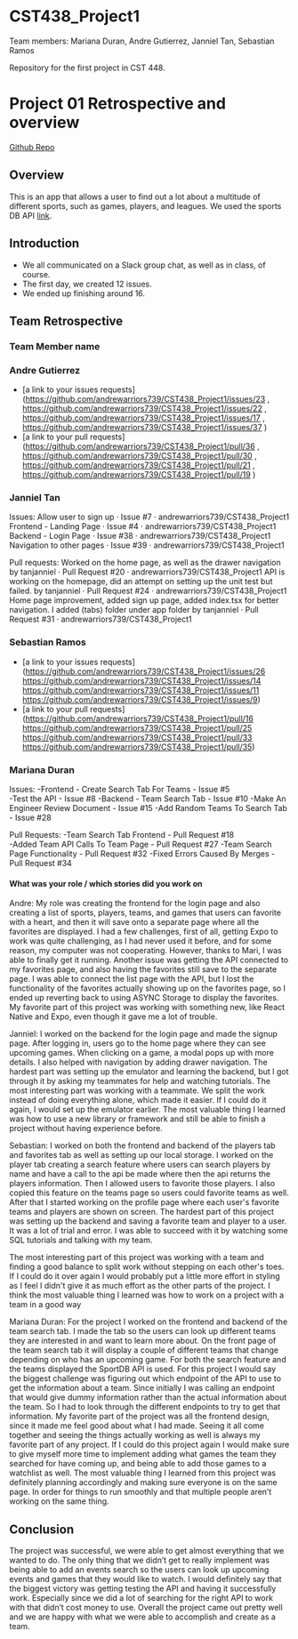 # CST438_Project1
Team members: Mariana Duran, Andre Gutierrez, Janniel Tan, Sebastian Ramos

Repository for the first project in CST 448.

# Project 01 Retrospective and overview

[Github Repo](https://github.com/andrewarriors739/CST438_Project1)

## Overview
This is an app that allows a user to find out a lot about a multitude of different sports, such as games, players, and leagues. We used the sports DB API
[link](https://www.thesportsdb.com/).

## Introduction

* We all communicated on a Slack group chat, as well as in class, of course.
* The first day, we created 12 issues.
* We ended up finishing around 16.

## Team Retrospective

### Team Member name

### Andre Gutierrez

- [a link to your issues requests](https://github.com/andrewarriors739/CST438_Project1/issues/23
, https://github.com/andrewarriors739/CST438_Project1/issues/22
, https://github.com/andrewarriors739/CST438_Project1/issues/17
, https://github.com/andrewarriors739/CST438_Project1/issues/37
)
- [a link to your pull requests](https://github.com/andrewarriors739/CST438_Project1/pull/36
, https://github.com/andrewarriors739/CST438_Project1/pull/30
, https://github.com/andrewarriors739/CST438_Project1/pull/21
, https://github.com/andrewarriors739/CST438_Project1/pull/19
)

### Janniel Tan
Issues: Allow user to sign up · Issue #7 · andrewarriors739/CST438_Project1
Frontend - Landing Page · Issue #4 · andrewarriors739/CST438_Project1
Backend - Login Page · Issue #38 · andrewarriors739/CST438_Project1
Navigation to other pages · Issue #39 · andrewarriors739/CST438_Project1

 Pull requests: 
Worked on the home page, as well as the drawer navigation by tanjanniel · Pull Request #20 · andrewarriors739/CST438_Project1
API is working on the homepage, did an attempt on setting up the unit test but failed. by tanjanniel · Pull Request #24 · andrewarriors739/CST438_Project1
Home page improvement, added sign up page, added index.tsx for better navigation. I added (tabs) folder under app folder by tanjanniel · Pull Request #31 · andrewarriors739/CST438_Project1

### Sebastian Ramos
- [a link to your issues requests](https://github.com/andrewarriors739/CST438_Project1/issues/26
https://github.com/andrewarriors739/CST438_Project1/issues/14
https://github.com/andrewarriors739/CST438_Project1/issues/11
https://github.com/andrewarriors739/CST438_Project1/issues/9)
- [a link to your pull requests](https://github.com/andrewarriors739/CST438_Project1/pull/16
https://github.com/andrewarriors739/CST438_Project1/pull/25
https://github.com/andrewarriors739/CST438_Project1/pull/33
https://github.com/andrewarriors739/CST438_Project1/pull/35)

### Mariana Duran
Issues:
-Frontend - Create Search Tab For Teams - Issue #5	
-Test the API - Issue #8 
-Backend - Team Search Tab - Issue #10
-Make An Engineer Review Document - Issue #15
-Add Random Teams To Search Tab - Issue #28
	
Pull Requests:
-Team Search Tab Frontend - Pull Request #18 	
-Added Team API Calls To Team Page - Pull Request #27
-Team Search Page Functionality - Pull Request #32
-Fixed Errors Caused By Merges - Pull Request #34	


#### What was your role / which stories did you work on
Andre:
My role was creating the frontend for the login page and also creating a list of sports, players, teams, and games that users can favorite with a heart, and then it will save onto a separate page where all the favorites are displayed.  I had a few challenges, first of all, getting Expo to work was quite challenging, as I had never used it before, and for some reason, my computer was not cooperating.  However, thanks to Mari, I was able to finally get it running.  Another issue was getting the API connected to my favorites page, and also having the favorites still save to the separate page.  I was able to connect the list page with the API, but I lost the functionality of the favorites actually showing up on the favorites page, so I ended up reverting back to using ASYNC Storage to display the favorites.  My favorite part of this project was working with something new, like React Native and Expo, even though it gave me a lot of trouble.  


Janniel: I worked on the backend for the login page and made the signup page. After logging in, users go to the home page where they can see upcoming games. When clicking on a game, a modal pops up with more details. I also helped with navigation by adding drawer navigation. 
The hardest part was setting up the emulator and learning the backend, but I got through it by asking my teammates for help and watching tutorials.
The most interesting part was working with a teammate. We split the work instead of doing everything alone, which made it easier. If I could do it again, I would set up the emulator earlier.
The most valuable thing I learned was how to use a new library or framework and still be able to finish a project without having experience before.

Sebastian: I worked on both the frontend and backend of the players tab and favorites tab as well as setting up our local storage. I worked on the player tab creating a search feature where users can search players by name and have a call to the api be made where then the api returns the players information. Then I allowed users to favorite those players. I also copied this feature on the teams page so users could favorite teams as well. After that I started working on the profile page where each user's favorite teams and players are shown on screen.
The hardest part of this project was setting up the backend and saving a favorite team and player to a user. It was a lot of trial and error. I was able to succeed with it by watching some SQL tutorials and talking with my team.

The most interesting part of this project was working with a team and finding a good balance to split work without stepping on each other's toes.
If I could do it over again I would probably put a little more effort in styling as I feel I didn't give it as much effort as the other parts of the project.
I think the most valuable thing I learned was how to work on a project with a team in a good way

Mariana Duran: For the project I worked on the frontend and backend of the team search tab. I made the tab so the users can look up different teams they are interested in and want to learn more about. On the front page of the team search tab it will display a couple of different teams that change depending on who has an upcoming game. For both the search feature and the teams displayed the SportDB API is used. For this project I would say the biggest challenge was figuring out which endpoint of the API to use to get the information about a team. Since initially I was calling an endpoint that would give dummy information rather than the actual information about the team. So I had to look through the different endpoints to try to get that information. My favorite part of the project was all the frontend design, since it made me feel good about what I had made. Seeing it all come together and seeing the things actually working as well is always my favorite part of any project. If I could do this project again I would make sure to give myself more time to implement adding what games the team they searched for have coming up, and being able to add those games to a watchlist as well. The most valuable thing I learned from this project was definitely planning accordingly and making sure everyone is on the same page. In order for things to run smoothly and that multiple people aren’t working on the same thing. 


## Conclusion
The project was successful, we were able to get almost everything that we wanted to do. The only thing that we didn’t get to really implement was being able to add an events search so the users can look up upcoming events and games that they would like to watch. I would definitely say that the biggest victory was getting testing the API and having it successfully work. Especially since we did a lot of searching for the right API to work with that didn’t cost money to use. Overall the project came out pretty well and we are happy with what we were able to accomplish and create as a team. 






